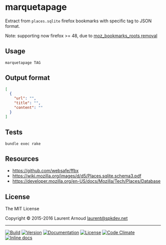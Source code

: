 # marquetapage

Extract from `places.sqlite` firefox bookmarks with specific tag to JSON format.

Note: supporting now firefox >= 48, due to [moz_bookmarks_roots
removal](https://bugzilla.mozilla.org/show_bug.cgi?id=1143712)

## Usage

~~~
marquetapage TAG
~~~

## Output format

~~~ json
[
  {
    "url": "",
    "title": "",
    "content": ""
  }
]
~~~

## Tests

~~~
bundle exec rake
~~~

## Resources

* https://github.com/websafe/ffbx
* https://wiki.mozilla.org/images/d/d5/Places.sqlite.schema3.pdf
* https://developer.mozilla.org/en-US/docs/Mozilla/Tech/Places/Database

## License

The MIT License

Copyright © 2015-2016 Laurent Arnoud <laurent@spkdev.net>

---
[![Build](https://img.shields.io/travis-ci/spk/marquetapage.svg)](https://travis-ci.org/spk/marquetapage)
[![Version](https://img.shields.io/gem/v/marquetapage.svg)](https://rubygems.org/gems/marquetapage)
[![Documentation](https://img.shields.io/badge/doc-rubydoc-blue.svg)](http://www.rubydoc.info/gems/marquetapage)
[![License](https://img.shields.io/badge/license-MIT-blue.svg)](http://opensource.org/licenses/MIT "MIT")
[![Code Climate](http://img.shields.io/codeclimate/github/spk/marquetapage.svg)](https://codeclimate.com/github/spk/marquetapage)
[![Inline docs](http://inch-ci.org/github/spk/marquetapage.svg?branch=master)](http://inch-ci.org/github/spk/marquetapage)

